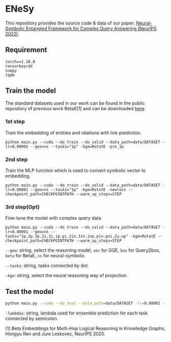# ENeSy

This repository provides the source code & data of our paper: [Neural-Symbolic Entangled Framework for Complex Query Answering (NeurIPS 2022)](https://arxiv.org/pdf/2209.08779).

## Requirement

```
torch==1.10.0
tensorboardX
numpy
tqdm
```

## Train the model

The standard datasets used in our work can be found in the public repository of previous work BetaE[1] and can be downloaded [here](http://snap.stanford.edu/betae/KG_data.zip).

### 1st step

Train the embedding of entities and relations with link prediction.

```shell
python main.py --cuda --do_train --do_valid --data_path=data/DATASET -lr=0.00001 --geo=ns --tasks="1p" -kge=RotatE -pre_1p
```

### 2nd step

Train the MLP function which is used to convert symbolic vector to embedding.

```shell
python main.py --cuda --do_train --do_valid --data_path=data/DATASET -lr=0.00001 --geo=ns --tasks="1p" -kge=RotatE -newloss --checkpoint_path=CHECKPOINTPATH --warm_up_steps=STEP
```

### 3rd step(Opt)

Fine-tune the model with complex query data.

```shell
python main.py --cuda --do_train --do_valid --data_path=data/DATASET -lr=0.00001 --geo=ns --tasks="1p.2p.3p.2i.3i.ip.pi.2in.3in.inp.pin.pni.2u.up" -kge=RotatE --checkpoint_path=CHECKPOINTPATH --warm_up_steps=STEP
```

`--geo`: string, select the reasoning model, `vec` for GQE, `box` for Query2box, `beta` for BetaE, `ns` for neural-symbolic.

`--tasks`: string, tasks connected by dot.

`-kge`: string, select the neural reasoning way of projection.

## Test the model

```bash
python main.py --cuda --do_test --data_path=data/DATASET -lr=0.00001 --geo=ns --tasks="1p.2p.3p.2i.3i.ip.pi.2in.3in.inp.pin.pni.2u.up" -kge=RotatE --checkpoint_path=CHECKPOINTPATH -lambdas="0.5;0.5;0.5;0.5;0.5;0.5;0.5;0.5;0.5;0.5;0.5;0.5;0.5;0.5"
```

`-lambdas`: string, lambda used for ensemble prediction for each task connected by semicolon.

[1] Beta Embeddings for Multi-Hop Logical Reasoning in Knowledge Graphs, Hongyu Ren and Jure Leskovec, NeurIPS 2020.
